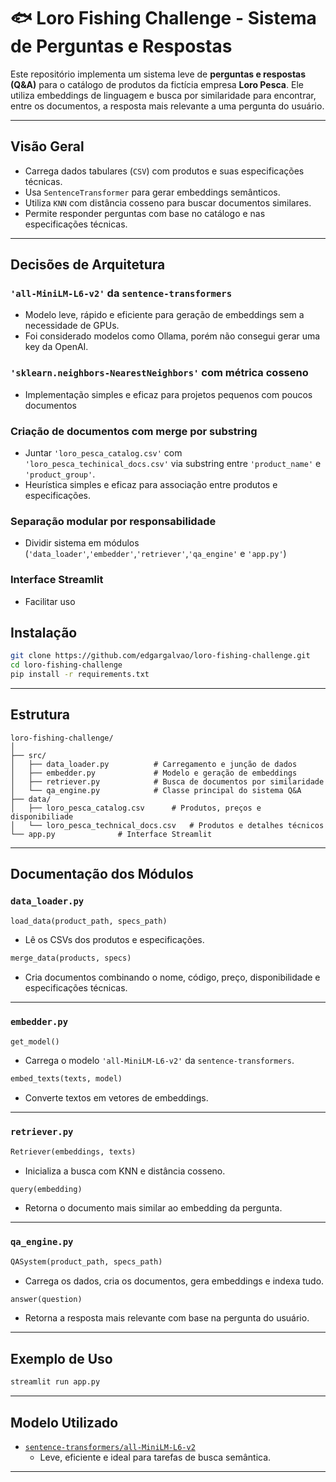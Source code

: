 # 🐟 Loro Fishing Challenge - Sistema de Perguntas e Respostas

Este repositório implementa um sistema leve de **perguntas e respostas (Q&A)** para o catálogo de produtos da fictícia empresa **Loro Pesca**. Ele utiliza embeddings de linguagem e busca por similaridade para encontrar, entre os documentos, a resposta mais relevante a uma pergunta do usuário.

---

## Visão Geral

- Carrega dados tabulares (`CSV`) com produtos e suas especificações técnicas.
- Usa `SentenceTransformer` para gerar embeddings semânticos.
- Utiliza `KNN` com distância cosseno para buscar documentos similares.
- Permite responder perguntas com base no catálogo e nas especificações técnicas.

---
## Decisões de Arquitetura
### `'all-MiniLM-L6-v2'` da `sentence-transformers`
- Modelo leve, rápido e eficiente para geração de embeddings sem a necessidade de GPUs.
- Foi considerado modelos como Ollama, porém não consegui gerar uma key da OpenAI.

### `'sklearn.neighbors-NearestNeighbors'` com métrica cosseno
- Implementação simples e eficaz para projetos pequenos com poucos documentos

### Criação de documentos com merge por substring
- Juntar `'loro_pesca_catalog.csv'` com `'loro_pesca_techinical_docs.csv'` via substring entre `'product_name'` e `'product_group'`.
- Heurística simples e eficaz para associação entre produtos e especificações.

### Separação modular por responsabilidade
- Dividir sistema em módulos (`'data_loader'`,`'embedder'`,`'retriever'`,`'qa_engine'` e `'app.py'`)
### Interface Streamlit
- Facilitar uso

## Instalação

```bash
git clone https://github.com/edgargalvao/loro-fishing-challenge.git
cd loro-fishing-challenge
pip install -r requirements.txt
```

---

## Estrutura

```
loro-fishing-challenge/
│
├── src/
│   ├── data_loader.py     		# Carregamento e junção de dados
│   ├── embedder.py        		# Modelo e geração de embeddings
│   ├── retriever.py       		# Busca de documentos por similaridade
│   └── qa_engine.py       		# Classe principal do sistema Q&A
├── data/
│   ├── loro_pesca_catalog.csv		# Produtos, preços e disponibiliade	
│   └── loro_pesca_technical_docs.csv	# Produtos e detalhes técnicos
└── app.py				# Interface Streamlit

```

---

## Documentação dos Módulos

### `data_loader.py`

```python
load_data(product_path, specs_path)
```
- Lê os CSVs dos produtos e especificações.

```python
merge_data(products, specs)
```
- Cria documentos combinando o nome, código, preço, disponibilidade e especificações técnicas.

---

### `embedder.py`

```python
get_model()
```
- Carrega o modelo `'all-MiniLM-L6-v2'` da `sentence-transformers`.

```python
embed_texts(texts, model)
```
- Converte textos em vetores de embeddings.

---

### `retriever.py`

```python
Retriever(embeddings, texts)
```
- Inicializa a busca com KNN e distância cosseno.

```python
query(embedding)
```
- Retorna o documento mais similar ao embedding da pergunta.

---

### `qa_engine.py`

```python
QASystem(product_path, specs_path)
```
- Carrega os dados, cria os documentos, gera embeddings e indexa tudo.

```python
answer(question)
```
- Retorna a resposta mais relevante com base na pergunta do usuário.

---

## Exemplo de Uso

```bash
streamlit run app.py
```

---

## Modelo Utilizado

- [`sentence-transformers/all-MiniLM-L6-v2`](https://www.sbert.net/docs/pretrained_models.html)
  - Leve, eficiente e ideal para tarefas de busca semântica.

---
